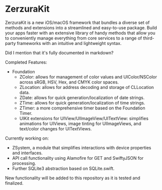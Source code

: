 # ZerzuraKit
ZerzuraKit is a new iOS/macOS framework that bundles a diverse set of methods and extensions into a streamlined and easy-to-use package. Build your apps faster with an extensive library of handy methods that allow you to conveniently manage everything from core services to a range of third-party frameworks with an intuitive and lightweight syntax.

Did I mention that it's fully documented in markdown?

Completed Features:
- Foundation
  - ZColor: allows for management of color values and UIColor/NSColor across sRGB, HSV, Hex, and CMYK color spaces.
  - ZLocation: allows for address decoding and storage of CLLocation data.
  - ZDate: allows for quick generation/localization of date strings.
  - ZTime: allows for quick generation/localization of time strings.
  - ZTimer: a more comprehensive timer based on the Foundation Timer.
  - UIKit extensions for UIView/UIImageView/UITextView: simplifies animations for UIViews, image tinting for UIImageViews, and text/color changes for UITextViews.

Currently working on:
- ZSystem, a module that simplifies interactions with device properties and interfaces.
- API call functionality using Alamofire for GET and SwiftyJSON for processing.
- Further SQLite3 abstraction based on SQLite.swift.

New functionality will be added to this repository as it is tested and finalized.

